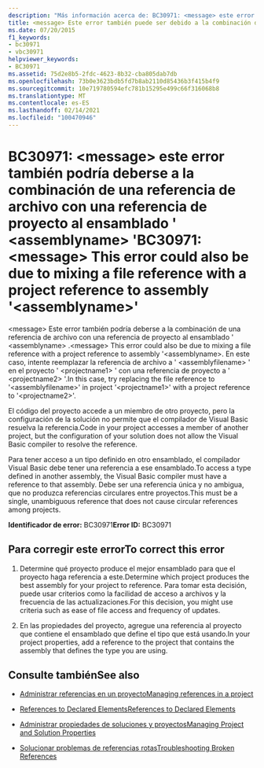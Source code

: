 ```yaml
---
description: "Más información acerca de: BC30971: <message> este error también podría deberse a la combinación de una referencia de archivo con una referencia de proyecto al ensamblado ' <assemblyname> '"
title: <message> Este error también puede ser debido a la combinación de una referencia de archivo con una referencia de proyecto al ensamblado "<assemblyname>"
ms.date: 07/20/2015
f1_keywords:
- bc30971
- vbc30971
helpviewer_keywords:
- BC30971
ms.assetid: 75d2e8b5-2fdc-4623-8b32-cba805dab7db
ms.openlocfilehash: 73b0e3623bdb5fd7b8ab2110d85436b3f415b4f9
ms.sourcegitcommit: 10e719780594efc781b15295e499c66f316068b8
ms.translationtype: MT
ms.contentlocale: es-ES
ms.lasthandoff: 02/14/2021
ms.locfileid: "100470946"
---
```

# <a name="bc30971-message-this-error-could-also-be-due-to-mixing-a-file-reference-with-a-project-reference-to-assembly-assemblyname"></a><span data-ttu-id="c27ad-103">BC30971: \<message> este error también podría deberse a la combinación de una referencia de archivo con una referencia de proyecto al ensamblado ' \<assemblyname> '</span><span class="sxs-lookup"><span data-stu-id="c27ad-103">BC30971: \<message> This error could also be due to mixing a file reference with a project reference to assembly '\<assemblyname>'</span></span>

<span data-ttu-id="c27ad-104">\<message> Este error también podría deberse a la combinación de una referencia de archivo con una referencia de proyecto al ensamblado ' \<assemblyname> .</span><span class="sxs-lookup"><span data-stu-id="c27ad-104">\<message> This error could also be due to mixing a file reference with a project reference to assembly '\<assemblyname>.</span></span> <span data-ttu-id="c27ad-105">En este caso, intente reemplazar la referencia de archivo a ' \<assemblyfilename> ' en el proyecto ' \<projectname1> ' con una referencia de proyecto a ' \<projectname2> '.</span><span class="sxs-lookup"><span data-stu-id="c27ad-105">In this case, try replacing the file reference to '\<assemblyfilename>' in project '\<projectname1>' with a project reference to '\<projectname2>'.</span></span>

 <span data-ttu-id="c27ad-106">El código del proyecto accede a un miembro de otro proyecto, pero la configuración de la solución no permite que el compilador de Visual Basic resuelva la referencia.</span><span class="sxs-lookup"><span data-stu-id="c27ad-106">Code in your project accesses a member of another project, but the configuration of your solution does not allow the Visual Basic compiler to resolve the reference.</span></span>

 <span data-ttu-id="c27ad-107">Para tener acceso a un tipo definido en otro ensamblado, el compilador Visual Basic debe tener una referencia a ese ensamblado.</span><span class="sxs-lookup"><span data-stu-id="c27ad-107">To access a type defined in another assembly, the Visual Basic compiler must have a reference to that assembly.</span></span> <span data-ttu-id="c27ad-108">Debe ser una referencia única y no ambigua, que no produzca referencias circulares entre proyectos.</span><span class="sxs-lookup"><span data-stu-id="c27ad-108">This must be a single, unambiguous reference that does not cause circular references among projects.</span></span>

 <span data-ttu-id="c27ad-109">**Identificador de error:** BC30971</span><span class="sxs-lookup"><span data-stu-id="c27ad-109">**Error ID:** BC30971</span></span>

## <a name="to-correct-this-error"></a><span data-ttu-id="c27ad-110">Para corregir este error</span><span class="sxs-lookup"><span data-stu-id="c27ad-110">To correct this error</span></span>

1. <span data-ttu-id="c27ad-111">Determine qué proyecto produce el mejor ensamblado para que el proyecto haga referencia a este.</span><span class="sxs-lookup"><span data-stu-id="c27ad-111">Determine which project produces the best assembly for your project to reference.</span></span> <span data-ttu-id="c27ad-112">Para tomar esta decisión, puede usar criterios como la facilidad de acceso a archivos y la frecuencia de las actualizaciones.</span><span class="sxs-lookup"><span data-stu-id="c27ad-112">For this decision, you might use criteria such as ease of file access and frequency of updates.</span></span>

2. <span data-ttu-id="c27ad-113">En las propiedades del proyecto, agregue una referencia al proyecto que contiene el ensamblado que define el tipo que está usando.</span><span class="sxs-lookup"><span data-stu-id="c27ad-113">In your project properties, add a reference to the project that contains the assembly that defines the type you are using.</span></span>

## <a name="see-also"></a><span data-ttu-id="c27ad-114">Consulte también</span><span class="sxs-lookup"><span data-stu-id="c27ad-114">See also</span></span>

- [<span data-ttu-id="c27ad-115">Administrar referencias en un proyecto</span><span class="sxs-lookup"><span data-stu-id="c27ad-115">Managing references in a project</span></span>](/visualstudio/ide/managing-references-in-a-project)
- [<span data-ttu-id="c27ad-116">References to Declared Elements</span><span class="sxs-lookup"><span data-stu-id="c27ad-116">References to Declared Elements</span></span>](../../programming-guide/language-features/declared-elements/references-to-declared-elements.md)

- [<span data-ttu-id="c27ad-117">Administrar propiedades de soluciones y proyectos</span><span class="sxs-lookup"><span data-stu-id="c27ad-117">Managing Project and Solution Properties</span></span>](/visualstudio/ide/managing-project-and-solution-properties)
- [<span data-ttu-id="c27ad-118">Solucionar problemas de referencias rotas</span><span class="sxs-lookup"><span data-stu-id="c27ad-118">Troubleshooting Broken References</span></span>](/visualstudio/ide/troubleshooting-broken-references)

